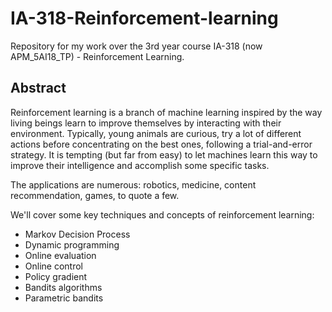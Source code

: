 # IA-318-Reinforcement-learning
Repository for my work over the 3rd year course IA-318 (now APM_5AI18_TP) - Reinforcement Learning.

## Abstract
Reinforcement learning is a branch of machine learning inspired by the way living beings learn to improve themselves by interacting with their environment. Typically, young animals are curious, try a lot of different actions before concentrating on the best ones, following a trial-and-error strategy. It is tempting (but far from easy) to let machines learn this way to improve their intelligence and accomplish some specific tasks. 

The applications are numerous: robotics, medicine, content recommendation, games, to quote a few.

We'll cover some key techniques and concepts of reinforcement learning:

* Markov Decision Process
* Dynamic programming
* Online evaluation
* Online control
* Policy gradient
* Bandits algorithms
* Parametric bandits

